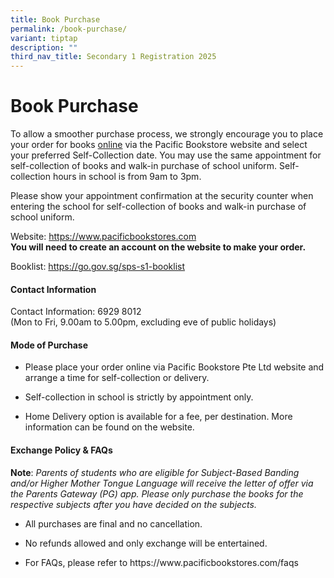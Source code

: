 ```yaml
---
title: Book Purchase
permalink: /book-purchase/
variant: tiptap
description: ""
third_nav_title: Secondary 1 Registration 2025
---
```

<h1><strong>Book Purchase</strong></h1>
<p></p>
<p>To allow a smoother purchase process, we strongly encourage you to place
your order for books <u>online</u> via the Pacific Bookstore website and
select your preferred Self-Collection date. You may use the same appointment
for self-collection of books and walk-in purchase of school uniform. Self-collection
hours in school is from 9am to 3pm.</p>
<p></p>
<p>Please show your appointment confirmation at the security counter when
entering the school for self-collection of books and walk-in purchase of
school uniform.</p>
<p></p>
<p>Website: <a href="https://www.pacificbookstores.com" rel="noopener noreferrer nofollow" target="_blank">https://www.pacificbookstores.com</a>&nbsp;
<br><strong>You will need to create an account on the website to make your order.</strong>
</p>
<p></p>
<p>Booklist: <a href="https://go.gov.sg/sps-s1-booklist" rel="noopener nofollow" target="_blank">https://go.gov.sg/sps-s1-booklist</a>
</p>
<p></p>
<h4>Contact Information</h4>
<p>Contact Information: 6929 8012
<br>(Mon to Fri, 9.00am to 5.00pm, excluding eve of public holidays)</p>
<p></p>
<h4>Mode of Purchase</h4>
<ul data-tight="true" class="tight">
<li>
<p>Please place your order online via Pacific Bookstore Pte Ltd website and
arrange a time for self-collection or delivery.</p>
</li>
<li>
<p>Self-collection in school is strictly by appointment only.</p>
</li>
<li>
<p>Home Delivery option is available for a fee, per destination. More information
can be found on the website.</p>
</li>
</ul>
<p></p>
<h4>Exchange Policy &amp; FAQs</h4>
<p><strong>Note</strong>: <em>Parents of students who are eligible for Subject-Based Banding and/or Higher Mother Tongue Language will receive the letter of offer via the Parents Gateway (PG) app.</em>  <em>Please only purchase the books for the respective subjects after you have decided on the subjects.</em>
</p>
<ul data-tight="true" class="tight">
<li>
<p>All purchases are final and no cancellation.</p>
</li>
<li>
<p>No refunds allowed and only exchange will be entertained.</p>
</li>
<li>
<p>For FAQs, please refer to <a rel="noopener noreferrer nofollow" target="_blank">https://www.pacificbookstores.com/faqs</a>
</p>
</li>
</ul>
<p></p>